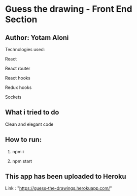# Guess the drawing - Front End Section

## Author: Yotam Aloni

Technologies used:

React

React router

React hooks

Redux hooks

Sockets

## What i tried to do

Clean and elegant code


## How to run:

1. npm i

2. npm start

## This app has been uploaded to Heroku

Link : "https://guess-the-drawings.herokuapp.com/"

##  

